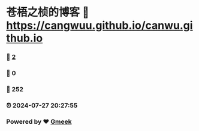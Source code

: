 # 苍梧之桢的博客 :link: https://cangwuu.github.io/canwu.github.io 
### :page_facing_up: [2](https://cangwuu.github.io/canwu.github.io/tag.html) 
### :speech_balloon: 0 
### :hibiscus: 252 
### :alarm_clock: 2024-07-27 20:27:55 
### Powered by :heart: [Gmeek](https://github.com/Meekdai/Gmeek)
